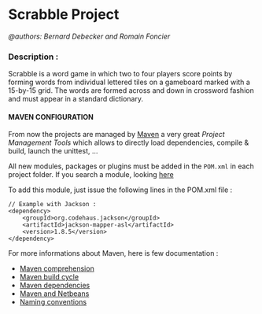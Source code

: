 # Scrabble Project
*@authors: Bernard Debecker and Romain Foncier*

### Description :

Scrabble is a word game in which two to four players score points by forming words from individual lettered tiles on a gameboard marked with a 15-by-15 grid. The words are formed across and down in crossword fashion and must appear in a standard dictionary.

#### MAVEN CONFIGURATION ####

From now the projects are managed by [Maven](http://maven.apache.org/guides/getting-started/maven-in-five-minutes.html) a very great *Project Management Tools* which allows to directly load dependencies, compile & build, launch the unittest, ...

All new modules, packages or plugins must be added in the `POM.xml` in each project folder. If you search a module, looking [here](http://search.maven.org/)

To add this module, just issue the following lines in the POM.xml file :

	// Example with Jackson :
	<dependency>
		<groupId>org.codehaus.jackson</groupId>
		<artifactId>jackson-mapper-asl</artifactId>
		<version>1.8.5</version>
	</dependency>

For more informations about Maven, here is few documentation :

+ [Maven comprehension](http://www.mkyong.com/tutorials/maven-tutorials/)
+ [Maven build cycle](http://maven.apache.org/guides/introduction/introduction-to-the-lifecycle.html)
+ [Maven dependencies](http://maven.apache.org/guides/introduction/introduction-to-dependency-mechanism.html)
+ [Maven and Netbeans](http://wiki.netbeans.org/MavenBestPractices)
+ [Naming conventions](http://maven.apache.org/guides/mini/guide-naming-conventions.html)